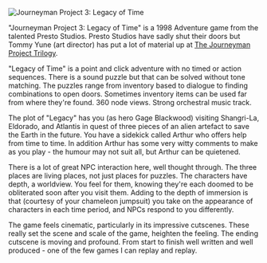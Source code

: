 ![Journeyman Project 3: Legacy of Time](legacy_of_time.jpg)

"Journeyman Project 3: Legacy of Time" is a 1998 Adventure game from the talented Presto Studios. Presto Studios have sadly shut their doors but Tommy Yune (art director) has put a lot of material up at
[The Journeyman Project Trilogy](http://www.thejourneymanproject.com/).

"Legacy of Time" is a point and click adventure with no timed or action sequences. There is a sound puzzle but that can be solved without tone matching. The puzzles range from inventory based to dialogue to finding combinations to open doors. Sometimes inventory items can be used far from where they're found. 360 node views. Strong orchestral music track.

The plot of "Legacy" has you (as hero Gage Blackwood) visiting Shangri-La, Eldorado, and Atlantis in quest of three pieces of an alien artefact to save the Earth in the future. You have a sidekick called Arthur who offers help from time to time. In addition Arthur has some very witty comments to make as you play - the humour may not suit all, but Arthur can be quietened.

There is a lot of great NPC interaction here, well thought through. The three places are living places, not just places for puzzles. The characters have depth, a worldview. You feel for them, knowing they're each doomed to be obliterated soon after you visit them. Adding to the depth of immersion is that (courtesy of your chameleon jumpsuit) you take on the appearance of characters in each time period, and NPCs respond to you differently.

The game feels cinematic, particularly in its impressive cutscenes. These really set the scene and scale of the game, heighten the feeling. The ending cutscene is moving and profound. From start to finish well written and well produced - one of the few games I can replay and replay.
